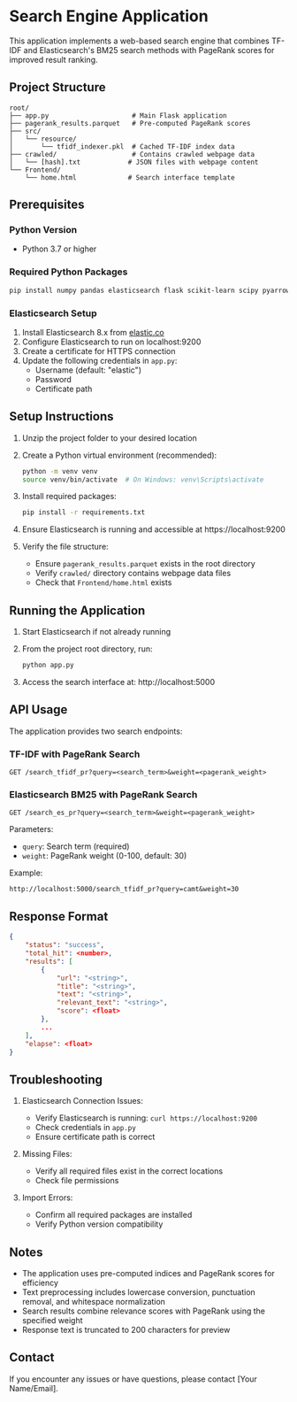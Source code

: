# Search Engine Application

This application implements a web-based search engine that combines TF-IDF and Elasticsearch's BM25 search methods with PageRank scores for improved result ranking.

## Project Structure

```
root/
├── app.py                     # Main Flask application
├── pagerank_results.parquet   # Pre-computed PageRank scores
├── src/
│   └── resource/
│       └── tfidf_indexer.pkl  # Cached TF-IDF index data
├── crawled/                   # Contains crawled webpage data
│   └── [hash].txt            # JSON files with webpage content
└── Frontend/
    └── home.html             # Search interface template
```

## Prerequisites

### Python Version
- Python 3.7 or higher

### Required Python Packages
```bash
pip install numpy pandas elasticsearch flask scikit-learn scipy pyarrow
```

### Elasticsearch Setup
1. Install Elasticsearch 8.x from [elastic.co](https://www.elastic.co/downloads/elasticsearch)
2. Configure Elasticsearch to run on localhost:9200
3. Create a certificate for HTTPS connection
4. Update the following credentials in `app.py`:
   - Username (default: "elastic")
   - Password
   - Certificate path

## Setup Instructions

1. Unzip the project folder to your desired location

2. Create a Python virtual environment (recommended):
   ```bash
   python -m venv venv
   source venv/bin/activate  # On Windows: venv\Scripts\activate
   ```

3. Install required packages:
   ```bash
   pip install -r requirements.txt
   ```

4. Ensure Elasticsearch is running and accessible at https://localhost:9200

5. Verify the file structure:
   - Ensure `pagerank_results.parquet` exists in the root directory
   - Verify `crawled/` directory contains webpage data files
   - Check that `Frontend/home.html` exists

## Running the Application

1. Start Elasticsearch if not already running

2. From the project root directory, run:
   ```bash
   python app.py
   ```

3. Access the search interface at: http://localhost:5000

## API Usage

The application provides two search endpoints:

### TF-IDF with PageRank Search
```
GET /search_tfidf_pr?query=<search_term>&weight=<pagerank_weight>
```

### Elasticsearch BM25 with PageRank Search
```
GET /search_es_pr?query=<search_term>&weight=<pagerank_weight>
```

Parameters:
- `query`: Search term (required)
- `weight`: PageRank weight (0-100, default: 30)

Example:
```
http://localhost:5000/search_tfidf_pr?query=camt&weight=30
```

## Response Format

```json
{
    "status": "success",
    "total_hit": <number>,
    "results": [
        {
            "url": "<string>",
            "title": "<string>",
            "text": "<string>",
            "relevant_text": "<string>",
            "score": <float>
        },
        ...
    ],
    "elapse": <float>
}
```

## Troubleshooting

1. Elasticsearch Connection Issues:
   - Verify Elasticsearch is running: `curl https://localhost:9200`
   - Check credentials in `app.py`
   - Ensure certificate path is correct

2. Missing Files:
   - Verify all required files exist in the correct locations
   - Check file permissions

3. Import Errors:
   - Confirm all required packages are installed
   - Verify Python version compatibility

## Notes

- The application uses pre-computed indices and PageRank scores for efficiency
- Text preprocessing includes lowercase conversion, punctuation removal, and whitespace normalization
- Search results combine relevance scores with PageRank using the specified weight
- Response text is truncated to 200 characters for preview

## Contact

If you encounter any issues or have questions, please contact [Your Name/Email].